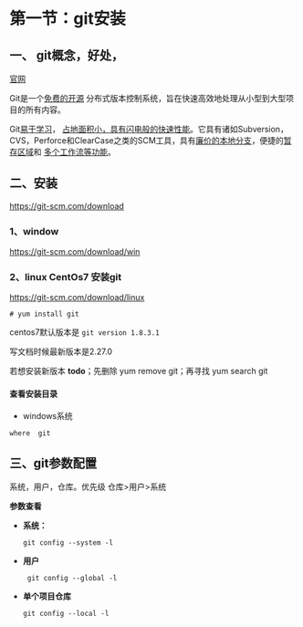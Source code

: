 # 第一节：git安装

## 一、 git概念，好处，

[官网](https://git-scm.com/)

Git是一个[免费的开源](https://git-scm.com/about/free-and-open-source) 分布式版本控制系统，旨在快速高效地处理从小型到大型项目的所有内容。

Git[易于学习](https://git-scm.com/doc)， [占地面积小，具有闪电般的快速性能](https://git-scm.com/about/small-and-fast)。它具有诸如Subversion，CVS，Perforce和ClearCase之类的SCM工具，具有[廉价的本地分支](https://git-scm.com/about/branching-and-merging)，便捷的[暂存区域](https://git-scm.com/about/staging-area)和 [多个工作流等功能](https://git-scm.com/about/distributed)。



## 二、安装

https://git-scm.com/download



### 1、window

https://git-scm.com/download/win



###  2、linux CentOs7 安装git

https://git-scm.com/download/linux

```
# yum install git
```

centos7默认版本是
`git version 1.8.3.1`

写文档时候最新版本是2.27.0 

若想安装新版本 **todo**；先删除 yum remove git；再寻找 yum search git




#### 查看安装目录

* windows系统
```
where  git
```



## 三、git参数配置

系统，用户，仓库。优先级 仓库>用户>系统

**参数查看**

* **系统：**

   ```git config --system -l```

* **用户**

  ` git config --global -l`

* **单个项目仓库**

  `git config --local -l`